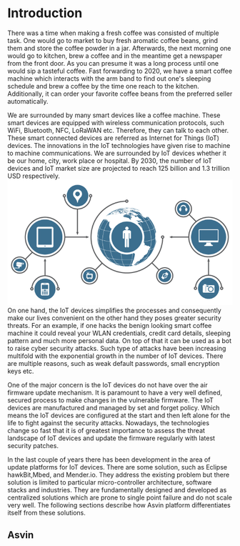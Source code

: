 # Introduction

There was a time when making a fresh coffee was consisted of multiple task. One would go to market to buy fresh aromatic coffee beans, grind them and store the coffee powder in a jar. Afterwards, the next morning one would go to kitchen, brew a coffee and in the meantime get a newspaper from the front door. As you can presume it was a long process until one would sip a tasteful coffee. Fast forwarding to 2020, we have a smart coffee machine which interacts with the arm band to find out one's sleeping schedule and brew a coffee by the time one reach to the kitchen. Additionally, it can order your favorite coffee beans from the preferred seller automatically.

We are surrounded by many smart devices like a coffee machine. These smart devices are equipped with wireless communication protocols, such WiFi, Bluetooth, NFC, LoRaWAN etc. Therefore, they can talk to each other. These smart connected devices are referred as Internet for Things (IoT) devices. The innovations in the IoT technologies have given rise to machine to machine communications. We are surrounded by IoT devices whether it be our home, city, work place or hospital. By 2030, the number of IoT devices and IoT market size are projected to reach 125 billion and 1.3 trillion USD respectively.
![IoT Devices](images/iot-devices.png)
On one hand, the IoT devices simplifies the processes and consequently make our lives convenient on the other hand they poses greater security threats. For an example, if one hacks the benign looking smart coffee machine it could reveal your WLAN credentials, credit card details, sleeping pattern and much more personal data. On top of that it can be used as a bot to raise cyber security attacks. Such type of attacks have been increasing multifold with the exponential growth in the number of IoT devices. There are multiple reasons, such as weak default passwords, small encryption keys etc.

One of the major concern is the IoT devices do not have over the air firmware update mechanism. It is paramount to have a very well defined, secured process to make changes in the vulnerable firmware. The IoT devices are manufactured and managed by set and forget policy. Which means the IoT devices are configured at the start and then left alone for the life to fight against the security attacks. Nowadays, the technologies change so fast that it is of greatest importance to assess the threat landscape of IoT devices and update the firmware regularly with latest security patches.

In the last couple of years there has been development in the area of update platforms for IoT devices. There are some solution, such as Eclipse hawkBit,Mbed, and Mender.io. They address the existing problem but there solution is limited to particular micro-controller architecture, software stacks and industries. They are fundamentally designed and developed as centralized solutions which are prone to single point failure and do not scale very well. The following sections describe how Asvin platform differentiates itself from these solutions.

## Asvin
